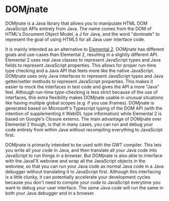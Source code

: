 # DOM*j*nate

DOMjnate is a Java library that allows you to manipulate HTML DOM JavaScript APIs entirely from Java. The name comes from the DOM of HTML's Document Object Model, a J for Java, and the word "dominate" to represent the goal of using HTML5 for all Java user interface code.

It is mainly intended as an alternative to [Elemental 2](https://github.com/google/elemental2). DOMjnate has different goals and use-cases than Elemental 2, resulting in a slightly different API. Elemental 2 uses real Java classes to represent JavaScript types and Java fields to represent JavaScript properties. This allows for proper run-time type checking and a Java API that feels more like the native JavaScript. DOMjnate uses only Java interfaces to represent JavaScript types and Java getter/setter methods to represent JavaScript properties. This makes it easier to mock the interfaces in test code and gives the API a more "Java" feel. Although run-time type-checking is less strict because of the use of interfaces, this extra flexibility makes DOMjnate usable in unusual situations like having multiple global scopes (e.g. if you use iframes). DOMjnate is generated based on Microsoft's Typescript typing of the DOM API (with the intention of supplementing it WebIDL type information) while Elemental 2 is based on Google's Closure externs. The main advantage of DOMjnate over Elemental 2 though, is that in many cases, you can run and debug your code entirely from within Java without recompiling everything to JavaScript first.

DOMjnate is primarily intended to be used with the GWT compiler. This lets you write all your code in Java, and then translate all your Java code into JavaScript to run things in a browser. But DOMjnate is also able to interface with the JavaFX webview and wrap all the JavaScript objects in the webview, so that you can run your Java code as normal Java code in a Java debugger without translating it to JavaScript first. Although this interfacing is a little clunky, it can potentially accelerate your development cycles because you don't need to compile your code to JavaScript everytime you want to debug your user interface. The same Java code will run the same in both your Java debugger and in a browser.
